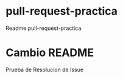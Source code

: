 # pull-request-practica
Readme pull-request-practica

# Cambio README
Prueba de Resolucion de Issue

